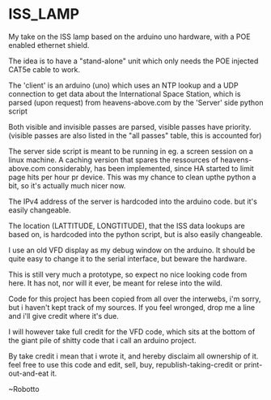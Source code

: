 ISS_LAMP
========

My take on the ISS lamp based on the arduino uno hardware, with a POE enabled ethernet shield.

The idea is to have a "stand-alone" unit which only needs the POE injected CAT5e cable to work.

The 'client' is an arduino (uno) which uses an NTP lookup and a UDP connection to get data about the International Space Station,
which is parsed (upon request) from heavens-above.com by the 'Server' side python script

Both visible and invisible passes are parsed, visible passes have priority. (visible passes are also listed in the "all passes" table, this is accounted for)

The server side script is meant to be running in eg. a screen session on a linux machine.
A caching version that spares the ressources of heavens-above.com considerably, has been implemented, since HA started to limit page hits per hour pr device.
This was my chance to clean upthe python a bit, so it's actually much nicer now.

The IPv4 address of the server is hardcoded into the arduino code. but it's easily changeable.

The location (LATTITUDE, LONGTITUDE), that the ISS data lookups are based on, is hardcoded into the python script, but is also easily changeable.

I use an old VFD display as my debug window on the arduino. It should be quite easy to change it to the serial interface, but beware the hardware.

This is still very much a prototype, so expect no nice looking code from here. It has not, nor will it ever, be meant for relese into the wild.

Code for this project has been copied from all over the interwebs, i'm sorry, but i haven't kept track of my sources. If you feel wronged, drop me a line and i'll give credit where it's due.

I will however take full credit for the VFD code, which sits at the bottom of the giant pile of shitty code that i call an arduino project.

By take credit i mean that i wrote it, and hereby disclaim all ownership of it. feel free to use this code and edit, sell, buy, republish-taking-credit or print-out-and-eat it.

~Robotto
